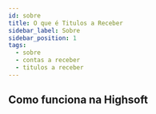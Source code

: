 ```yaml
---
id: sobre
title: O que é Titulos a Receber
sidebar_label: Sobre
sidebar_position: 1
tags:
  - sobre
  - contas a receber
  - titulos a receber
---
```


## Como funciona na Highsoft
